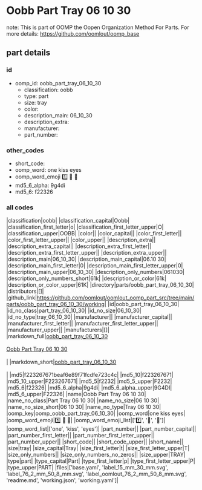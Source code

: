 # Oobb Part Tray 06 10 30  

note: This is part of OOMP the Oopen Organization Method For Parts. For more details: https://github.com/oomlout/oomp_base

##  part details





### id
* oomp_id: oobb_part_tray_06_10_30
  * classification: oobb
  * type: part
  * size: tray
  * color: 
  * description_main: 06_10_30
  * description_extra: 
  * manufacturer: 
  * part_number: 

### other_codes
* short_code: 
* oomp_word: one kiss eyes
* oomp_word_emoji :one: :kiss: :eyes:
* md5_6_alpha: 9g4di
* md5_6: f22326

### all codes 
|classification|oobb|
|classification_capital|Oobb|
|classification_first_letter|o|
|classification_first_letter_upper|O|
|classification_upper|OOBB|
|color||
|color_capital||
|color_first_letter||
|color_first_letter_upper||
|color_upper||
|description_extra||
|description_extra_capital||
|description_extra_first_letter||
|description_extra_first_letter_upper||
|description_extra_upper||
|description_main|06_10_30|
|description_main_capital|06.10 30|
|description_main_first_letter|0|
|description_main_first_letter_upper|0|
|description_main_upper|06_10_30|
|description_only_numbers|061030|
|description_only_numbers_short|61k|
|description_or_color|61k|
|description_or_color_upper|61K|
|directory|parts/oobb_part_tray_06_10_30|
|distributors|[]|
|github_link|https://github.com/oomlout/oomlout_oomp_part_src/tree/main/parts/oobb_part_tray_06_10_30/working|
|id|oobb_part_tray_06_10_30|
|id_no_class|part_tray_06_10_30|
|id_no_size|06_10_30|
|id_no_type|tray_06_10_30|
|manufacturer||
|manufacturer_capital||
|manufacturer_first_letter||
|manufacturer_first_letter_upper||
|manufacturer_upper||
|manufacturers|[]|
|markdown_full|[oobb_part_tray_06_10_30](https://github.com/oomlout/oomlout_oomp_part_src/tree/main/parts/oobb_part_tray_06_10_30/working)<br>[](https://github.com/oomlout/oomlout_oomp_part_src/tree/main/parts/oobb_part_tray_06_10_30/working)<br>[Oobb Part Tray 06 10 30](https://github.com/oomlout/oomlout_oomp_part_src/tree/main/parts/oobb_part_tray_06_10_30/working)<br><br>|
|markdown_short|[oobb_part_tray_06_10_30](https://github.com/oomlout/oomlout_oomp_part_src/tree/main/parts/oobb_part_tray_06_10_30/working)<br><br>|
|md5|f223267671beaf6e89f71fcdfe723c4c|
|md5_10|f223267671|
|md5_10_upper|F223267671|
|md5_5|f2232|
|md5_5_upper|F2232|
|md5_6|f22326|
|md5_6_alpha|9g4di|
|md5_6_alpha_upper|9G4DI|
|md5_6_upper|F22326|
|name|Oobb Part Tray 06 10 30|
|name_no_class|Part Tray 06 10 30|
|name_no_size|06 10 30|
|name_no_size_short|06 10 30|
|name_no_type|Tray 06 10 30|
|oomp_key|oomp_oobb_part_tray_06_10_30|
|oomp_word|one kiss eyes|
|oomp_word_emoji|:one: :kiss: :eyes:|
|oomp_word_emoji_list|[':one:', ':kiss:', ':eyes:']|
|oomp_word_list|['one', 'kiss', 'eyes']|
|part_number||
|part_number_capital||
|part_number_first_letter||
|part_number_first_letter_upper||
|part_number_upper||
|short_code||
|short_code_upper||
|short_name||
|size|tray|
|size_capital|Tray|
|size_first_letter|t|
|size_first_letter_upper|T|
|size_only_numbers||
|size_only_numbers_no_zeros||
|size_upper|TRAY|
|type|part|
|type_capital|Part|
|type_first_letter|p|
|type_first_letter_upper|P|
|type_upper|PART|
|files|['base.yaml', 'label_15_mm_30_mm.svg', 'label_76_2_mm_50_8_mm.svg', 'label_oomlout_76_2_mm_50_8_mm.svg', 'readme.md', 'working.json', 'working.yaml']|
